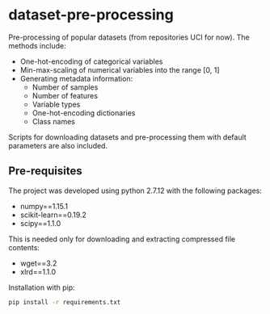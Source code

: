 # dataset-pre-processing

Pre-processing of popular datasets (from repositories UCI for now). The methods include:

- One-hot-encoding of categorical variables
- Min-max-scaling of numerical variables into the range [0, 1]
- Generating metadata information:
  - Number of samples
  - Number of features
  - Variable types
  - One-hot-encoding dictionaries
  - Class names
  
 Scripts for downloading datasets and pre-processing them with default parameters are also included.

## Pre-requisites

The project was developed using python 2.7.12 with the following packages:

- numpy==1.15.1
- scikit-learn==0.19.2
- scipy==1.1.0

This is needed only for downloading and extracting compressed file contents:
- wget==3.2
- xlrd==1.1.0

Installation with pip:

```bash
pip install -r requirements.txt
```
